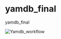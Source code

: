 # yamdb_final
yamdb_final

<img src="https://github.com/mrSHISKA/yamdb_final/actions/workflows/yamdb_workflow.yml/badge.svg" alt="Yamdb_workflow" style="max-width: 100%;">